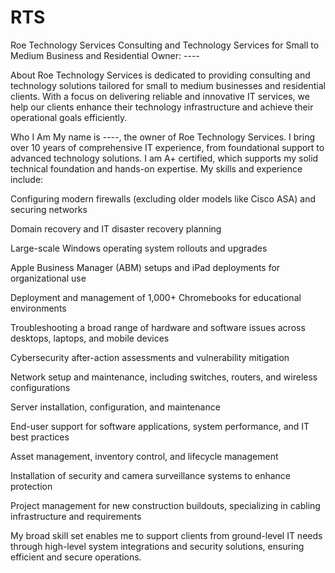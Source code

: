 # RTS

Roe Technology Services
Consulting and Technology Services for Small to Medium Business and Residential
Owner: ----

About
Roe Technology Services is dedicated to providing consulting and technology solutions tailored for small to medium businesses and residential clients. With a focus on delivering reliable and innovative IT services, we help our clients enhance their technology infrastructure and achieve their operational goals efficiently.

Who I Am
My name is ----, the owner of Roe Technology Services. I bring over 10 years of comprehensive IT experience, from foundational support to advanced technology solutions. I am A+ certified, which supports my solid technical foundation and hands-on expertise. My skills and experience include:

Configuring modern firewalls (excluding older models like Cisco ASA) and securing networks

Domain recovery and IT disaster recovery planning

Large-scale Windows operating system rollouts and upgrades

Apple Business Manager (ABM) setups and iPad deployments for organizational use

Deployment and management of 1,000+ Chromebooks for educational environments

Troubleshooting a broad range of hardware and software issues across desktops, laptops, and mobile devices

Cybersecurity after-action assessments and vulnerability mitigation

Network setup and maintenance, including switches, routers, and wireless configurations

Server installation, configuration, and maintenance

End-user support for software applications, system performance, and IT best practices

Asset management, inventory control, and lifecycle management

Installation of security and camera surveillance systems to enhance protection

Project management for new construction buildouts, specializing in cabling infrastructure and requirements

My broad skill set enables me to support clients from ground-level IT needs through high-level system integrations and security solutions, ensuring efficient and secure operations.
